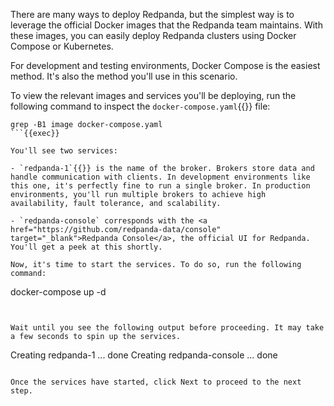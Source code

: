 There are many ways to deploy Redpanda, but the simplest way is to leverage the official Docker
images that the Redpanda team maintains. With these images, you can easily deploy Redpanda clusters
using Docker Compose or Kubernetes.

For development and testing environments, Docker Compose is the easiest method. It's also the
method you'll use in this scenario.

To view the relevant images and services you'll be deploying, run the following command to inspect
the `docker-compose.yaml`{{}} file:

```
grep -B1 image docker-compose.yaml
```{{exec}}

You'll see two services:

- `redpanda-1`{{}} is the name of the broker. Brokers store data and handle communication with clients. In development environments like this one, it's perfectly fine to run a single broker. In production environments, you'll run multiple brokers to achieve high availability, fault tolerance, and scalability.

- `redpanda-console` corresponds with the <a href="https://github.com/redpanda-data/console" target="_blank">Redpanda Console</a>, the official UI for Redpanda. You'll get a peek at this shortly.

Now, it's time to start the services. To do so, run the following command:
```
docker-compose up -d
```{{exec}}


Wait until you see the following output before proceeding. It may take a few seconds to spin up the services.

```
Creating redpanda-1 ... done
Creating redpanda-console ... done
```{{}}

Once the services have started, click Next to proceed to the next step.



